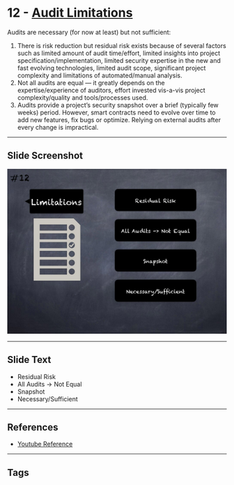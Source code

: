 
# 12 - [Audit Limitations](./Audit%20Limitations.md)

Audits are necessary (for now at least) but not sufficient:
1. There is risk reduction but residual risk exists because of several factors such as limited amount of audit time/effort, limited insights into project specification/implementation, limited security expertise in the new and fast evolving technologies, limited audit scope, significant project complexity and limitations of automated/manual analysis.
2. Not all audits are equal — it greatly depends on the expertise/experience of auditors, effort invested vis-a-vis project complexity/quality and tools/processes used.
3. Audits provide a project’s security snapshot over a brief (typically few weeks) period. However, smart contracts need to evolve over time to add new features, fix bugs or optimize. Relying on external audits after every change is impractical. 
___
## Slide Screenshot
![012.jpg](../../images/6.%20Audit%20Techniques%20and%20Tools%20101/012.jpg)
___
## Slide Text
- Residual Risk
- All Audits -> Not Equal
- Snapshot
- Necessary/Sufficient
___
## References
- [Youtube Reference](https://youtu.be/M0C7z3TE5Go?t=828)
___
## Tags
